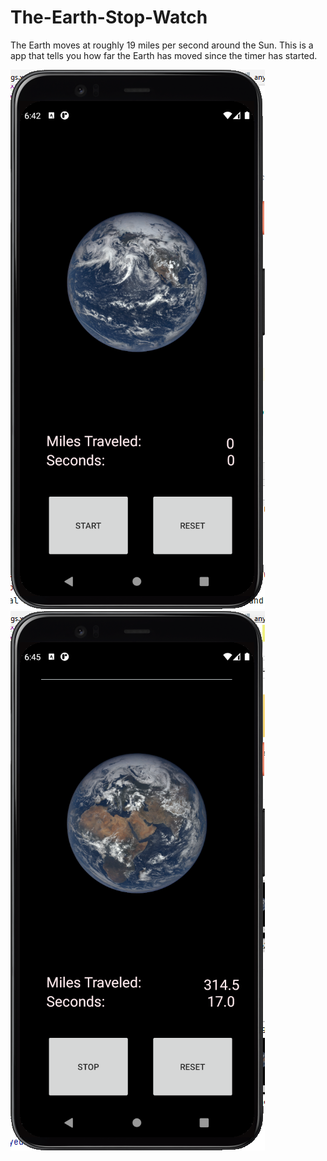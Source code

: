 # The-Earth-Stop-Watch
The Earth moves at roughly 19 miles per second around the Sun. This is a app that tells you how far the Earth has moved since the timer has started.

![alt text](https://raw.githubusercontent.com/spowellcode/The-Earth-Stop-Watch/master/Capture.PNG)
![alt text](https://raw.githubusercontent.com/spowellcode/The-Earth-Stop-Watch/master/Capture2.PNG)

